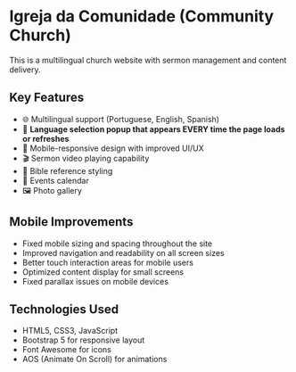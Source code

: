 # Igreja da Comunidade (Community Church)

This is a multilingual church website with sermon management and content delivery.

## Key Features

- 🌐 Multilingual support (Portuguese, English, Spanish)
- 🔄 **Language selection popup that appears EVERY time the page loads or refreshes**
- 📱 Mobile-responsive design with improved UI/UX
- 🎬 Sermon video playing capability
- 📖 Bible reference styling
- 📅 Events calendar
- 🖼️ Photo gallery

## Mobile Improvements

- Fixed mobile sizing and spacing throughout the site
- Improved navigation and readability on all screen sizes
- Better touch interaction areas for mobile users
- Optimized content display for small screens
- Fixed parallax issues on mobile devices

## Technologies Used

- HTML5, CSS3, JavaScript
- Bootstrap 5 for responsive layout
- Font Awesome for icons
- AOS (Animate On Scroll) for animations
